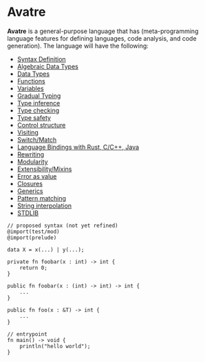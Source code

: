 # Avatre
**Avatre** is a general-purpose language that has (meta-programming language features for defining languages, code analysis, and code generation). The language will have the following:
- [Syntax Definition]()
- [Algebraic Data Types]()
- [Data Types]()
- [Functions]()
- [Variables]()
- [Gradual Typing]()
- [Type inference]()
- [Type checking]()
- [Type safety]()
- [Control structure]()
- [Visiting]()
- [Switch/Match]()
- [Language Bindings with Rust, C/C++, Java]()
- [Rewriting]()
- [Modularity]()
- [Extensibility/Mixins]()
- [Error as value]()
- [Closures]()
- [Generics]()
- [Pattern matching]()
- [String interpolation]()
- [STDLIB]()



```avatre
// proposed syntax (not yet refined)
@import(test/mod)
@import(prelude) 

data X = x(...) | y(...);

private fn foobar(x : int) -> int {
	return 0;
}

public fn foobar(x : (int) -> int) -> int {
	...
}

public fn foo(x : &T) -> int {
	...
}

// entrypoint
fn main() -> void {
	println("hello world");
}
```